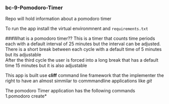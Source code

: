 ### bc-9-Pomodoro-Timer
Repo will hold information about a pomodoro timer

To run the app install the virtual environmnent and `requirements.txt`

###What is a pomodoro timer??
This is a timer that counts time periods each with a default interval of 25 minutes but the interval can be adjusted.  
There is a short break between each cycle with a default time of 5 minutes but its adjustable  
After the third cycle the user is forced into a long break that has a default time 15 minutes but it is also adjustable  

This app is built use __cliff__ command line framework that the implementer the right to have an almost simmilar to commmandline applications like *git*  

The pomodoro Timer application has the following commands  
1.pomodoro create\*<title> this creates a timer object with the *title* implemented as  
    `pomodoro create*Presentation2` 
2. pomodoro config_time\*<hrs:min:sec> this command modifies the default duration time  
   `pomodoro config_time*1:34:20` the interval is 1 hr 34 minutes and 20 secs   
3. pomodoro config_shortbreak\*<hrs:min:sec>  
   `pomodoro config_shortbreak*7:0` the shortbreak time is 7 minutes 0 seconds   
4. pomodoro config_longbreak*<hrs:min:sec>  
   `pomodoro config_longbreak*20:0` the longbreak time is 20 minutes 0 seconds  
5. pomodoro config_sound\*<on/off> Command sets the sound to either ring or not  
    `pomodoro config_sound*on` set sound on  
6. pomodoro timer\*<hrs:min:sec> command set time from which the timer should start counting default time is now  
   `pomodoro timer*1:30:0` command sets to start the timer to start in 1hr and 30min  
7. pomodoro start\*<title> command pushes all the data of a created task to the database  
 `pomodoro start*Presentation2` presentation2 has been set active and timer is countinng or its waiting to start counting  
8. pomodoro pause\*<title> command moves a task that is in status active to status pending which means its timer has been stopped temporarirly  
   `pomodoro pause*Presentation2` 
9. pomodoro stop\*<title> task is moved at status finished. At this status a task is considered permanently stopped or its timer rang  
   `pomodoro stop*Presentation`
10. listitems This command list all the data in the database  
  `listitems`
11. listitems byday\*<dd:mm:YYYY> This command Lists all task with the start time equal to the given parameter  
  `listitems byday*28:08:2016` check all the command with the start date as 28th August 2016  

__To do List__
  * command 6
  * command 8
  * command 11
  * command 9

Done by __Migwi Ndung'u__ @ 
###0703764266

